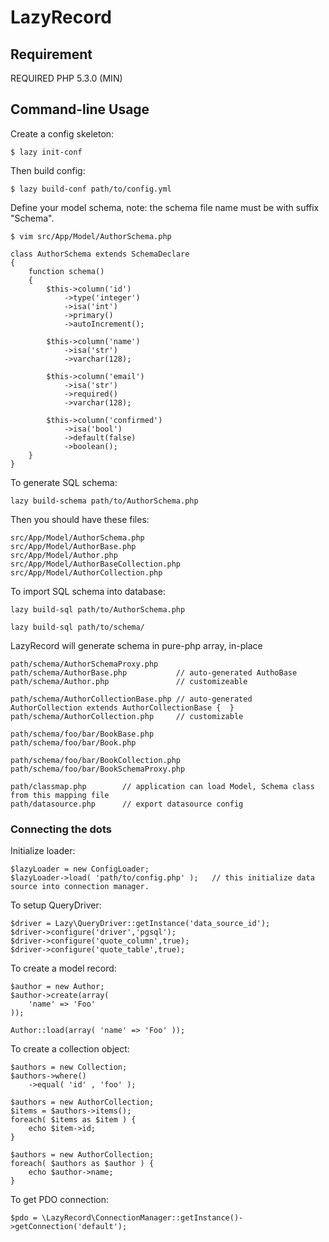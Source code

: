 LazyRecord
==========


Requirement
-----------
REQUIRED PHP 5.3.0 (MIN) 

Command-line Usage
------------------
Create a config skeleton:

    $ lazy init-conf

Then build config:

    $ lazy build-conf path/to/config.yml

Define your model schema, note: the schema file name must be with suffix "Schema".

    $ vim src/App/Model/AuthorSchema.php

    class AuthorSchema extends SchemaDeclare
    {
        function schema()
        {
            $this->column('id')
                ->type('integer')
                ->isa('int')
                ->primary()
                ->autoIncrement();

            $this->column('name')
                ->isa('str')
                ->varchar(128);

            $this->column('email')
                ->isa('str')
                ->required()
                ->varchar(128);

            $this->column('confirmed')
                ->isa('bool')
                ->default(false)
                ->boolean();
        }
    }

To generate SQL schema:

    lazy build-schema path/to/AuthorSchema.php

Then you should have these files:

    src/App/Model/AuthorSchema.php
    src/App/Model/AuthorBase.php
    src/App/Model/Author.php
    src/App/Model/AuthorBaseCollection.php
    src/App/Model/AuthorCollection.php

To import SQL schema into database:

    lazy build-sql path/to/AuthorSchema.php

    lazy build-sql path/to/schema/

LazyRecord will generate schema in pure-php array, in-place

    path/schema/AuthorSchemaProxy.php
    path/schema/AuthorBase.php           // auto-generated AuthoBase 
    path/schema/Author.php               // customizeable

    path/schema/AuthorCollectionBase.php // auto-generated AuthorCollection extends AuthorCollectionBase {  }
    path/schema/AuthorCollection.php     // customizable

    path/schema/foo/bar/BookBase.php
    path/schema/foo/bar/Book.php

    path/schema/foo/bar/BookCollection.php
    path/schema/foo/bar/BookSchemaProxy.php

    path/classmap.php        // application can load Model, Schema class from this mapping file
    path/datasource.php      // export datasource config

### Connecting the dots

Initialize loader:

    $lazyLoader = new ConfigLoader;
    $lazyLoader->load( 'path/to/config.php' );   // this initialize data source into connection manager.

To setup QueryDriver:
 
    $driver = Lazy\QueryDriver::getInstance('data_source_id');
    $driver->configure('driver','pgsql');
    $driver->configure('quote_column',true);
    $driver->configure('quote_table',true);

To create a model record:

    $author = new Author;
    $author->create(array(
        'name' => 'Foo'
    ));

    Author::load(array( 'name' => 'Foo' ));

To create a collection object:

    $authors = new Collection;
    $authors->where()
        ->equal( 'id' , 'foo' );

    $authors = new AuthorCollection;
    $items = $authors->items();
    foreach( $items as $item ) {
        echo $item->id;
    }

    $authors = new AuthorCollection;
    foreach( $authors as $author ) {
        echo $author->name;
    }


To get PDO connection:

    $pdo = \LazyRecord\ConnectionManager::getInstance()->getConnection('default');



